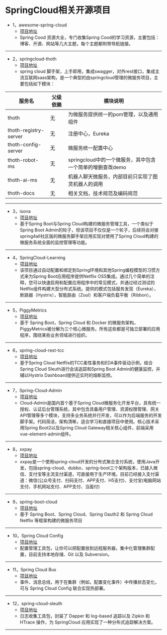 # SpringCloud相关开源项目

- 1，awesome-spring-cloud
  - [项目地址](https://github.com/ityouknow/awesome-spring-cloud)
  - Spring Cood 资源大全，专门收集Spring Cood的学习资源，主要包括：博客、开源、网站等几大主题，每个主题都附带导航链接。
---

- 2，springcloud-thoth
  - [项目地址](https://github.com/SpringForAll/springcloud-thoth)
  - spring cloud 脚手架，上手即用，集成swagger，对外rest接口，集成主流互联网saas架构，是一个典型的由springcloud管理的微服务项目，主要包括如下模块：

| 服务名                | 父级依赖 | 模块说明                                                  |
| --------------------- | -------- | --------------------------------------------------------- |
| thoth                 | 无       | 为微服务提供统一的pom管理，以及通用组件                   |
| thoth-registry-server | 无       | 注册中心，Eureka                                          |
| thoth-config-server   | 无       | 微服务统一配置中心                                        |
| thoth-robot-ms        | 无       | springcloud中的一个微服务，其中包含一个简单的增删查改demo |
| thoth-ai-ms           | 无       | 机器人聊天微服务，内部目前只实现了图灵机器人的调用        |
| thoth-docs            | 无       | 相关文档，技术规范及编码规范                              |
---

- 3，isona
  - [项目地址](https://github.com/SpringForAll/isona)
  - 基于Spring Boot与Spring Cloud构建的微服务管理工具，一个类似于Spring Boot Admin的轮子，但该项目不仅仅是一个轮子，后续将会对接spring4all社区版的微服务脚手架应用实现对使用了Spring Cloud构建的微服务系统全面的监控管理等功能。
---

- 4，SpringCloud-Learning
  - [项目地址](https://github.com/spring-cloud/spring-cloud-netflix)
  - 该项目通过自动配置和绑定到Spring环境和其他Spring编程模型的习惯方式来为Spring Boot应用程序提供Netflix OSS集成。通过几个简单的注释，您可以快速启用和配置应用程序中的常见模式，并通过经过测试的Netflix组件构建大型分布式系统。提供的模式包括服务发现（Eureka），断路器（Hystrix），智能路由（Zuul）和客户端负载平衡（Ribbon）。
---

- 5，PiggyMetrics
  - [项目地址](https://github.com/sqshq/PiggyMetrics)
  - 基于 Spring Boot，Spring Cloud 和 Docker 的微服务架构，PiggyMetrics被分解为三个核心微服务。所有这些都是可独立部署的应用程序，围绕某些业务领域进行组织。
---

- 6，spring-cloud-rest-tcc
  - [项目地址](https://github.com/prontera/spring-cloud-rest-tcc)
  - 基于Spring Cloud Netflix的TCC柔性事务和EDA事件驱动示例，结合Spring Cloud Sleuth进行会话追踪和Spring Boot Admin的健康监控，并辅以Hystrix Dashboard提供近实时的熔断监控。
---

- 7，Spring-Cloud-Admin
  - [项目地址](https://github.com/wxiaoqi/Spring-Cloud-Admin)
  - Cloud-Admin是国内首个基于Spring Cloud微服务化开发平台，具有统一授权、认证后台管理系统，其中包含具备用户管理、资源权限管理、网关API管理等多个模块，支持多业务系统并行开发，可以作为后端服务的开发脚手架。代码简洁，架构清晰，适合学习和直接项目中使用。核心技术采用Spring Boot2以及Spring Cloud Gateway相关核心组件，前端采用vue-element-admin组件。
---

- 8，xxpay
  - [项目地址](http://www.xxpay.org)
  - xxpay是一个使用spring-cloud开发的分布式聚合支付系统，使用Java开发，包括spring-cloud、dubbo、spring-boot三个架构版本，已接入微信、支付宝等主流支付渠道，可直接用于生产环境。目前已经接入支付渠道：微信(公众号支付、扫码支付、APP支付、H5支付)、支付宝(电脑网站支付、手机网站支付、APP支付、当面付)
---

- 9，spring-boot-cloud
  - [项目地址](https://github.com/zhangxd1989/spring-boot-cloud)
  - 基于 Spring Boot、Spring Cloud、Spring Oauth2 和 Spring Cloud Netflix 等框架构建的微服务项目
---

- 10，Spring Cloud Config
  - [项目地址](https://github.com/spring-cloud/spring-cloud-config)
  - 配置管理工具包，让你可以把配置放到远程服务器，集中化管理集群配置，目前支持本地存储、Git 以及 Subversion。
---

- 11，Spring Cloud Bus
  - [项目地址](https://github.com/spring-cloud/spring-cloud-bus)
  - 事件、消息总线，用于在集群（例如，配置变化事件）中传播状态变化，可与 Spring Cloud Config 联合实现热部署。
---

- 12，spring-cloud-sleuth
  - [项目地址](https://github.com/spring-cloud/spring-cloud-sleuth)
  - 日志收集工具包，封装了 Dapper 和 log-based 追踪以及 Zipkin 和 HTrace 操作，为 SpringCloud 应用实现了一种分布式追踪解决方案。

---